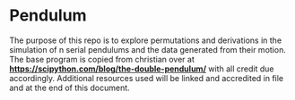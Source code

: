 # Pendulum

The purpose of this repo is to explore permutations and derivations in the simulation of n serial pendulums and the data generated from their motion. The base
program is copied from christian over at **https://scipython.com/blog/the-double-pendulum/** with all credit due accordingly. Additional resources used will be linked and accredited in file and at the end of this document.

